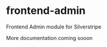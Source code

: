 frontend-admin
==============

Frontend Admin module for Silverstripe

More documentation coming sooon
